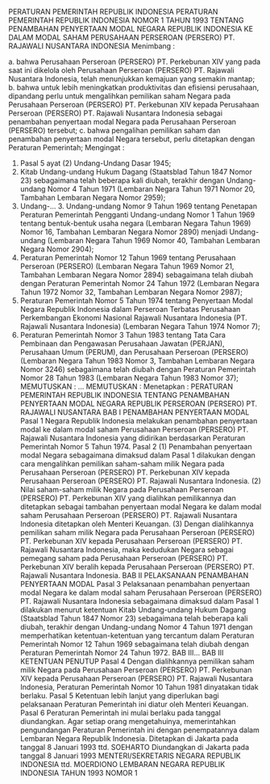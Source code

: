  PERATURAN PEMERINTAH REPUBLIK INDONESIA PERATURAN PEMERINTAH REPUBLIK INDONESIA NOMOR 1 TAHUN 1993 TENTANG PENAMBAHAN PENYERTAAN MODAL NEGARA REPUBLIK INDONESIA KE DALAM MODAL SAHAM PERUSAHAAN PERSEROAN (PERSERO) PT. RAJAWALI NUSANTARA INDONESIA
Menimbang :

a. bahwa Perusahaan Perseroan (PERSERO) PT. Perkebunan XIV yang pada saat ini dikelola oleh Perusahaan Perseroan (PERSERO) PT. Rajawali Nusantara Indonesia, telah menunjukkan kemajuan yang semakin mantap;
b. bahwa untuk lebih meningkatkan produktivitas dan efisiensi perusahaan, dipandang perlu untuk mengalihkan pemilikan saham Negara pada Perusahaan Perseroan (PERSERO) PT. Perkebunan XIV kepada Perusahaan Perseroan (PERSERO) PT. Rajawali Nusantara Indonesia sebagai penambahan penyertaan modal Negara pada Perusahaan Perseroan (PERSERO) tersebut;
c. bahwa pengalihan pemilikan saham dan penambahan penyertaan modal Negara tersebut, perlu ditetapkan dengan Peraturan Pemerintah;
Mengingat :

1. Pasal 5 ayat (2) Undang-Undang Dasar 1945;
2. Kitab Undang-undang Hukum Dagang (Staatsblad Tahun 1847 Nomor 23) sebagaimana telah beberapa kali diubah, terakhir dengan Undang-undang Nomor 4 Tahun 1971 (Lembaran Negara Tahun 1971 Nomor 20, Tambahan Lembaran Negara Nomor 2959);
3. Undang-… 3. Undang-undang Nomor 9 Tahun 1969 tentang Penetapan Peraturan Pemerintah Pengganti Undang-undang Nomor 1 Tahun 1969 tentang bentuk-bentuk usaha negara (Lembaran Negara Tahun 1969) Nomor 16, Tambahan Lembaran Negara Nomor 2890) menjadi Undang-undang (Lembaran Negara Tahun 1969 Nomor 40, Tambahan Lembaran Negara Nomor 2904);
4. Peraturan Pemerintah Nomor 12 Tahun 1969 tentang Perusahaan Perseroan (PERSERO) (Lembaran Negara Tahun 1969 Nomor 21, Tambahan Lembaran Negara Nomor 2894) sebagaimana telah diubah dengan Peraturan Pemerintah Nomor 24 Tahun 1972 (Lembaran Negara Tahun 1972 Nomor 32, Tambahan Lembaran Negara Nomor 2987);
5. Peraturan Pemerintah Nomor 5 Tahun 1974 tentang Penyertaan Modal Negara Republik Indonesia dalam Perseroan Terbatas Perusahaan Perkembangan Ekonomi Nasional Rajawali Nusantara Indonesia (PT. Rajawali Nusantara Indonesia) (Lembaran Negara Tahun 1974 Nomor 7);
6. Peraturan Pemerintah Nomor 3 Tahun 1983 tentang Tata Cara Pembinaan dan Pengawasan Perusahaan Jawatan (PERJAN), Perusahaan Umum (PERUM), dan Perusahaan Perseroan (PERSERO) (Lembaran Negara Tahun 1983 Nomor 3, Tambahan Lembaran Negara Nomor 3246) sebagaimana telah diubah dengan Peraturan Pemerintah Nomor 28 Tahun 1983 (Lembaran Negara Tahun 1983 Nomor 37);
MEMUTUSKAN :
 …
MEMUTUSKAN :
 Menetapkan : PERATURAN PEMERINTAH REPUBLIK INDONESIA TENTANG PENAMBAHAN PENYERTAAN MODAL NEGARA REPUBLIK PERSEROAN (PERSERO) PT. RAJAWALI NUSANTARA
BAB I PENAMBAHAN PENYERTAAN MODAL
Pasal 1
Negara Republik Indonesia melakukan penambahan penyertaan modal ke dalam modal saham Perusahaan Perseroan (PERSERO) PT. Rajawali Nusantara Indonesia yang didirikan berdasarkan Peraturan Pemerintah Nomor 5 Tahun 1974.
Pasal 2
(1) Penambahan penyertaan modal Negara sebagaimana dimaksud dalam Pasal 1 dilakukan dengan cara mengalihkan pemilikan saham-saham milik Negara pada Perusahaan Perseroan (PERSERO) PT. Perkebunan XIV kepada Perusahaan Perseroan (PERSERO) PT. Rajawali Nusantara Indonesia.
(2) Nilai saham-saham milik Negara pada Perusahaan Perseroan (PERSERO) PT. Perkebunan XIV yang dialihkan pemilikannya dan ditetapkan sebagai tambahan penyertaan modal Negara ke dalam modal saham Perusahaan Perseroan (PERSERO) PT. Rajawali Nusantara Indonesia ditetapkan oleh Menteri Keuangan.
(3) Dengan dialihkannya pemilikan saham milik Negara pada Perusahaan Perseroan (PERSERO) PT. Perkebunan XIV kepada Perusahaan Perseroan (PERSERO) PT. Rajawali Nusantara Indonesia, maka kedudukan Negara sebagai pemegang saham pada Perusahaan Perseroan (PERSERO) PT. Perkebunan XIV beralih kepada Perusahaan Perseroan (PERSERO) PT. Rajawali Nusantara Indonesia.
BAB II PELAKSANAAN PENAMBAHAN PENYERTAAN MODAL
Pasal 3
Pelaksanaan penambahan penyertaan modal Negara ke dalam modal saham Perusahaan Perseroan (PERSERO) PT. Rajawali Nusantara Indonesia sebagaimana dimaksud dalam Pasal 1 dilakukan menurut ketentuan Kitab Undang-undang Hukum Dagang (Staatsblad Tahun 1847 Nomor 23) sebagaimana telah beberapa kali diubah, terakhir dengan Undang-undang Nomor 4 Tahun 1971 dengan memperhatikan ketentuan-ketentuan yang tercantum dalam Peraturan Pemerintah Nomor 12 Tahun 1969 sebagaimana telah diubah dengan Peraturan Pemerintah Nomor 24 Tahun 1972. BAB III…
BAB III KETENTUAN PENUTUP
Pasal 4
Dengan dialihkannya pemilikan saham milik Negara pada Perusahaan Perseroan (PERSERO) PT. Perkebunan XIV kepada Perusahaan Perseroan (PERSERO) PT. Rajawali Nusantara Indonesia, Peraturan Pemerintah Nomor 10 Tahun 1981 dinyatakan tidak berlaku.
Pasal 5
Ketentuan lebih lanjut yang diperlukan bagi pelaksanaan Peraturan Pemerintah ini diatur oleh Menteri Keuangan.
Pasal 6
Peraturan Pemerintah ini mulai berlaku pada tanggal diundangkan.
Agar setiap orang mengetahuinya, memerintahkan pengundangan Peraturan Pemerintah ini dengan penempatannya dalam Lembaran Negara Republik Indonesia. Ditetapkan di Jakarta pada tanggal 8 Januari 1993 ttd. SOEHARTO Diundangkan di Jakarta pada tanggal 8 Januari 1993 MENTERI/SEKRETARIS NEGARA REPUBLIK INDONESIA ttd. MOERDIONO LEMBARAN NEGARA REPUBLIK INDONESIA TAHUN 1993 NOMOR 1
